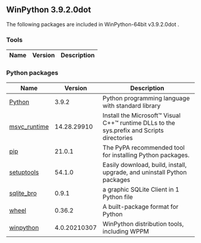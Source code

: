 ## WinPython 3.9.2.0dot 

The following packages are included in WinPython-64bit v3.9.2.0dot .

### Tools

Name | Version | Description
-----|---------|------------


### Python packages

Name | Version | Description
-----|---------|------------
[Python](http://www.python.org/) | 3.9.2 | Python programming language with standard library
[msvc_runtime](https://pypi.org/project/msvc_runtime) | 14.28.29910 | Install the Microsoft&#8482; Visual C++&#8482; runtime DLLs to the sys.prefix and Scripts directories
[pip](https://pypi.org/project/pip) | 21.0.1 | The PyPA recommended tool for installing Python packages.
[setuptools](https://pypi.org/project/setuptools) | 54.1.0 | Easily download, build, install, upgrade, and uninstall Python packages
[sqlite_bro](https://pypi.org/project/sqlite_bro) | 0.9.1 | a graphic SQLite Client in 1 Python file
[wheel](https://pypi.org/project/wheel) | 0.36.2 | A built-package format for Python
[winpython](http://winpython.github.io/) | 4.0.20210307 | WinPython distribution tools, including WPPM